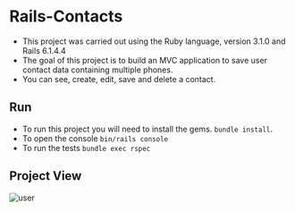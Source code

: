 # Rails-Contacts

- This project was carried out using the Ruby language, version 3.1.0 and Rails 6.1.4.4
- The goal of this project is to build an MVC application to save user contact data containing multiple
phones.
- You can see, create, edit, save and delete a contact.

## Run

- To run this project you will need to install the gems.
``` bundle install ```.
- To open the console 
``` bin/rails console ```
- To run the tests 
``` bundle exec rspec ```

## Project View
![user](https://user-images.githubusercontent.com/62312328/174809370-73c4aa6d-9695-4849-9531-11bf76ee7445.png)

